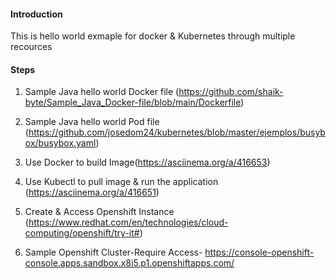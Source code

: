  
#### Introduction

This is hello world exmaple for docker & Kubernetes through multiple recources

#### Steps

1. Sample Java hello world Docker file (https://github.com/shaik-byte/Sample_Java_Docker-file/blob/main/Dockerfile)

2. Sample Java hello world Pod file (https://github.com/josedom24/kubernetes/blob/master/ejemplos/busybox/busybox.yaml)

3. Use Docker to build Image(https://asciinema.org/a/416653)

4. Use Kubectl to pull image & run the application (https://asciinema.org/a/416651)

5. Create & Access Openshift Instance (https://www.redhat.com/en/technologies/cloud-computing/openshift/try-it#)

6. Sample Openshift Cluster-Require Access- https://console-openshift-console.apps.sandbox.x8i5.p1.openshiftapps.com/

 
